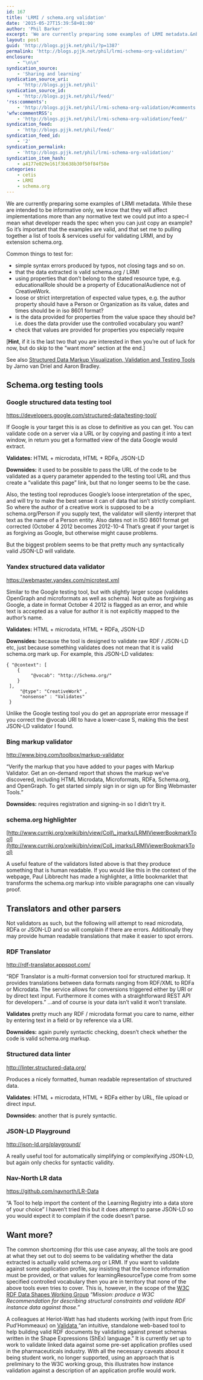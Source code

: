 ```yaml
---
id: 167
title: 'LRMI / schema.org validation'
date: '2015-05-27T15:39:58+01:00'
author: 'Phil Barker'
excerpt: 'We are currently preparing some examples of LRMI metadata.&nbsp;While these are intended to be informative only, we know that they will affect implementations more than any normative text we could put into a spec&ndash;I mean what developer reads the spec when you can just copy an example? &nbsp;So it&rsquo;s important that the examples are valid, &hellip; <a href="http://blogs.pjjk.net/phil/lrmi-schema-org-validation/">Continue reading <span>LRMI / schema.org validation</span> <span>&rarr;</span></a>'
layout: post
guid: 'http://blogs.pjjk.net/phil/?p=1387'
permalink: 'http://blogs.pjjk.net/phil/lrmi-schema-org-validation/'
enclosure:
    - "\n\n"
syndication_source:
    - 'Sharing and learning'
syndication_source_uri:
    - 'http://blogs.pjjk.net/phil'
syndication_source_id:
    - 'http://blogs.pjjk.net/phil/feed/'
'rss:comments':
    - 'http://blogs.pjjk.net/phil/lrmi-schema-org-validation/#comments'
'wfw:commentRSS':
    - 'http://blogs.pjjk.net/phil/lrmi-schema-org-validation/feed/'
syndication_feed:
    - 'http://blogs.pjjk.net/phil/feed/'
syndication_feed_id:
    - '2'
syndication_permalink:
    - 'http://blogs.pjjk.net/phil/lrmi-schema-org-validation/'
syndication_item_hash:
    - a4177e029e161f3b638b30f50f84f58e
categories:
    - cetis
    - LRMI
    - schema.org
---
```


We are currently preparing some examples of LRMI metadata. While these are intended to be informative only, we know that they will affect implementations more than any normative text we could put into a spec–I mean what developer reads the spec when you can just copy an example? So it’s important that the examples are valid, and that set me to pulling together a list of tools &amp; services useful for validating LRMI, and by extension schema.org.

Common things to test for:

- simple syntax errors produced by typos, not closing tags and so on.
- that the data extracted is valid schema.org / LRMI
- using properties that don’t belong to the stated resource type, e.g. educationalRole should be a property of EducationalAudience not of CreativeWork.
- loose or strict interpretation of expected value types, e.g. the author property should have a Person or Organization as its value, dates and times should be in iso 8601 format?
- is the data provided for properties from the value space they should be? i.e. does the data provider use the controlled vocabulary you want?
- check that values are provided for properties you especially require

\[**Hint**, if it is the last two that you are interested in then you’re out of luck for now, but do skip to the “want more” section at the end.\]

See also [Structured Data Markup Visualization, Validation and Testing Tools](http://www.seoskeptic.com/structured-data-markup-validation-testing-tools/) by Jarno van Driel and Aaron Bradley.

## Schema.org testing tools

### Google structured data testing tool

[https://developers.google.com/structured-data/testing-tool/ ](https://developers.google.com/structured-data/testing-tool/)

If Google is your target this is as close to definitive as you can get. You can validate code on a server via a URL or by copying and pasting it into a text window, in return you get a formatted view of the data Google would extract.

**Validates:** HTML + microdata, HTML + RDFa, JSON-LD

**Downsides:** it used to be possible to pass the URL of the code to be validated as a query parameter appended to the testing tool URL and thus create a “validate this page” link, but that no longer seems to be the case.

Also, the testing tool reproduces Google’s loose interpretation of the spec, and will try to make the best sense it can of data that isn’t strictly compliant. So where the author of a creative work is supposed to be a schema.org/Person if you supply text, the validator will silently interpret that text as the name of a Person entity. Also dates not in ISO 8601 format get corrected (October 4 2012 becomes 2012-10-4 That’s great if your target is as forgiving as Google, but otherwise might cause problems.

But the biggest problem seems to be that pretty much any syntactically valid JSON-LD will validate.

### Yandex structured data validator

<https://webmaster.yandex.com/microtest.xml>

Similar to the Google testing tool, but with slightly larger scope (validates OpenGraph and microformats as well as schema). Not quite as forgiving as Google, a date in format October 4 2012 is flagged as an error, and while text is accepted as a value for author it is not explicitly mapped to the author’s name.

**Validates:** HTML + microdata, HTML + RDFa, JSON-LD

**Downsides:** because the tool is designed to validate raw RDF / JSON-LD etc, just because something validates does not mean that it is valid schema.org mark up. For example, this JSON-LD validates:

```
{ "@context": [
    { 
         "@vocab": "http://Schema.org/"
    }
 ],
     "@type": "CreativeWork" ,
     "nonsense" : "Validates"
 }
```

Unlike the Google testing tool you do get an appropriate error message if you correct the @vocab URI to have a lower-case S, making this the best JSON-LD validator I found.

### Bing markup validator

<http://www.bing.com/toolbox/markup-validator>

“Verify the markup that you have added to your pages with Markup Validator. Get an on-demand report that shows the markup we’ve discovered, including HTML Microdata, Microformats, RDFa, Schema.org, and OpenGraph. To get started simply sign in or sign up for Bing Webmaster Tools.”

**Downsides:** requires registration and signing-in so I didn’t try it.

### schema.org highlighter

[http://www.curriki.org/xwiki/bin/view/Coll\_jmarks/LRMIViewerBookmarkTool](http://www.curriki.org/xwiki/bin/view/Coll_jmarks/LRMIViewerBookmarkTool)

A useful feature of the validators listed above is that they produce something that is human readable. If you would like this in the context of the webpage, Paul Libbrecht has made a highlighter, a little bookmarklet that transforms the schema.org markup into visible paragraphs one can visually proof.

## Translators and other parsers

Not validators as such, but the following will attempt to read microdata, RDFa or JSON-LD and so will complain if there are errors. Additionally they may provide human readable translations that make it easier to spot errors.

### RDF Translator

<http://rdf-translator.appspot.com/>

“RDF Translator is a multi-format conversion tool for structured markup. It provides translations between data formats ranging from RDF/XML to RDFa or Microdata. The service allows for conversions triggered either by URI or by direct text input. Furthermore it comes with a straightforward REST API for developers.” …and of course is your data isn’t valid it won’t translate.

**Validates** pretty much any RDF / microdata format you care to name, either by entering text in a field or by reference via a URI.

**Downsides:** again purely syntactic checking, doesn’t check whether the code is valid schema.org markup.

### Structured data linter

<http://linter.structured-data.org/>

Produces a nicely formatted, human readable representation of structured data.

**Validates**: HTML + microdata, HTML + RDFa either by URL, file upload or direct input.

**Downsides:** another that is purely syntactic.

### JSON-LD Playground

<http://json-ld.org/playground/>

A really useful tool for automatically simplifying or complexifying JSON-LD, but again only checks for syntactic validity.


### Nav-North LR data

<https://github.com/navnorth/LR-Data>

“A Tool to help import the content of the Learning Registry into a data store of your choice” I haven’t tried this but it does attempt to parse JSON-LD so you would expect it to complain if the code doesn’t parse.

## Want more?

The common shortcoming (for this use case anyway, all the tools are good at what they set out to do) seems to be validating whether the data extracted is actually valid schema.org or LRMI. If you want to validate against some application profile, say insisting that the licence information must be provided, or that values for learningResourceType come from some specified controlled vocabulary then you are in territory that none of the above tools even tries to cover. This is, however, in the scope of the [W3C RDF Data Shapes Working Group](http://www.w3.org/2014/data-shapes/wiki/Main_Page) “*Mission: produce a W3C Recommendation for describing structural constraints and validate RDF instance data against those.”*

A colleagues at Heriot-Watt has had students working (with input from Eric Pud’Hommeaux) on [Validata ](http://shextool.eu/#)“an intuitive, standalone web-based tool to help building valid RDF documents by validating against preset schemas written in the Shape Expressions (ShEx) language.” It is currently set up to work to validate linked data against some pre-set application profiles used in the pharmaceuticals industry. With all the necessary caveats about it being student work, no longer supported, using an approach that is preliminary to the W3C working group, this illustrates how instance validation against a description of an application profile would work.